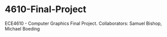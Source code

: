 # 4610-Final-Project
ECE4610 - Computer Graphics Final Project. Collaborators: Samuel Bishop, Michael Boeding
